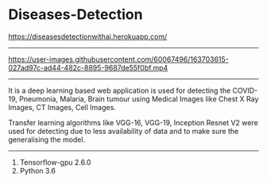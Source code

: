 # Diseases-Detection
https://diseasesdetectionwithai.herokuapp.com/

-----------------------------------------------------------------------------------------------------------------------------------------------------------------------

https://user-images.githubusercontent.com/60067496/163703615-027ad97c-ad44-482c-8895-9687de55f0bf.mp4

------------------------------------------------------------------------------------------------------------------------------------------------------------------------

It is a deep learning based web application is used for detecting the COVID-19, Pneumonia, Malaria, Brain tumour using Medical Images like Chest X Ray Images, CT Images, Cell Images.

Transfer learning algorithms like VGG-16, VGG-19, Inception Resnet V2 were used for detecting due to less availability of data and to make sure the generalising the model.

------------------------------------------------------------------------------------------------------------------------------------------------------------------------

1) Tensorflow-gpu 2.6.0
2) Python 3.6

